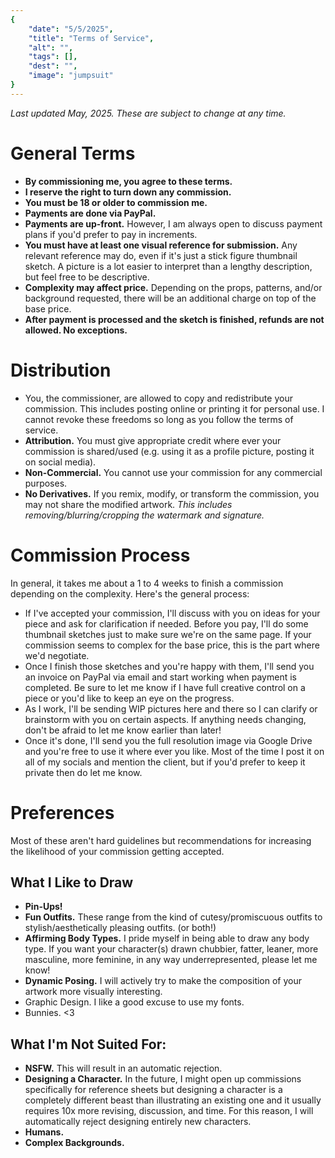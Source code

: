 ```yaml
---
{
    "date": "5/5/2025",
    "title": "Terms of Service",
    "alt": "",
    "tags": [],
    "dest": "",
    "image": "jumpsuit"
}
---
```


*Last updated May, 2025. These are subject to change at any time.*

# General Terms
- __By commissioning me, you agree to these terms.__
- __I reserve the right to turn down any commission.__
- __You must be 18 or older to commission me.__
- __Payments are done via PayPal.__
- __Payments are up-front.__ However, I am always open to discuss payment plans if you'd prefer to pay in increments.
- __You must have at least one visual reference for submission.__ Any relevant reference may do, even if it's just a stick figure thumbnail sketch. A picture is a lot easier to interpret than a lengthy description, but feel free to be descriptive.
- __Complexity may affect price.__ Depending on the props, patterns, and/or background requested, there will be an additional charge on top of the base price.
- __After payment is processed and the sketch is finished, refunds are not allowed. No exceptions.__

# Distribution
- You, the commissioner, are allowed to copy and redistribute your commission. This includes posting online or printing it for personal use. I cannot revoke these freedoms so long as you follow the terms of service.
- __Attribution.__ You must give appropriate credit where ever your commission is shared/used (e.g. using it as a profile picture, posting it on social media).
- __Non-Commercial.__ You cannot use your commission for any commercial purposes.
- __No Derivatives.__ If you remix, modify, or transform the commission, you may not share the modified artwork. _This includes removing/blurring/cropping the watermark and signature._

# Commission Process
In general, it takes me about a 1 to 4 weeks to finish a commission depending on the complexity. Here's the general process:

- If I've accepted your commission, I'll discuss with you on ideas for your piece and ask for clarification if needed. Before you pay, I'll do some thumbnail sketches just to make sure we're on the same page. If your commission seems to complex for the base price, this is the part where we'd negotiate.
- Once I finish those sketches and you're happy with them, I'll send you an invoice on PayPal via email and start working when payment is completed. Be sure to let me know if I have full creative control on a piece or you'd like to keep an eye on the progress.
- As I work, I'll be sending WIP pictures here and there so I can clarify or brainstorm with you on certain aspects. If anything needs changing, don't be afraid to let me know earlier than later!
- Once it's done, I'll send you the full resolution image via Google Drive and you're free to use it where ever you like. Most of the time I post it on all of my socials and mention the client, but if you'd prefer to keep it private then do let me know.

# Preferences
Most of these aren't hard guidelines but recommendations for increasing the likelihood of your commission getting accepted.

## What I Like to Draw
- __Pin-Ups!__
- __Fun Outfits.__ These range from the kind of cutesy/promiscuous outfits to stylish/aesthetically pleasing outfits. (or both!)
- __Affirming Body Types.__ I pride myself in being able to draw any body type. If you want your character(s) drawn chubbier, fatter, leaner, more masculine, more feminine, in any way underrepresented, please let me know!
- __Dynamic Posing.__ I will actively try to make the composition of your artwork more visually interesting.
- Graphic Design. I like a good excuse to use my fonts.
- Bunnies. <3

## What I'm Not Suited For:
- __NSFW.__ This will result in an automatic rejection.
- __Designing a Character.__ In the future, I might open up commissions specifically for reference sheets but designing a character is a completely different beast than illustrating an existing one and it usually requires 10x more revising, discussion, and time. For this reason, I will automatically reject designing entirely new characters.
- __Humans.__
- __Complex Backgrounds.__